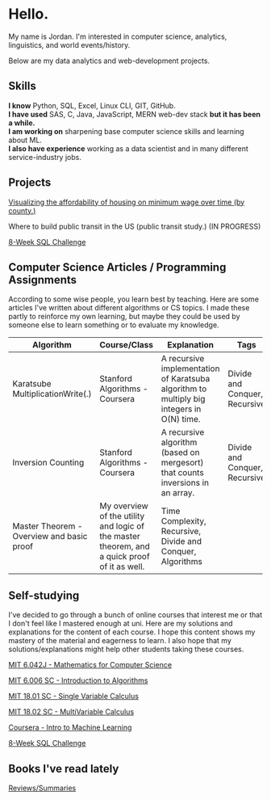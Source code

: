 # Hello.

My name is Jordan. I'm interested in computer science, analytics, linguistics, and world events/history.

Below are my data analytics and web-development projects.
## Skills
**I know** Python, SQL, Excel, Linux CLI, GIT, GitHub. <br>
**I have used** SAS, C, Java, JavaScript, MERN web-dev stack **but it has been a while.** <br>
**I am working on** sharpening base computer science skills and learning about ML. <br>
**I also have experience** working as a data scientist and in many different service-industry jobs.<br>

## Projects

[Visualizing the affordability of housing on minimum wage over time (by county.)](https://github.com/jmcgallia/mw_housing)

Where to build public transit in the US (public transit study.) (IN PROGRESS)

[8-Week SQL Challenge](https://github.com/jmcgallia/8-week-sql-challenge/tree/main)

## Computer Science Articles / Programming Assignments
According to some wise people, you learn best by teaching. Here are some articles I've written about different algorithms or CS topics. I made these partly to reinforce my own learning, but maybe they could be used by someone else to learn something or to evaluate my knowledge.

|Algorithm|Course/Class|Explanation|Tags|
|---|---|---|---|
|Karatsube MultiplicationWrite(.)|Stanford Algorithms - Coursera|A recursive implementation of Karatsuba algorithm to multiply big integers in O(N) time.|Divide and Conquer, Recursive|
|Inversion Counting|Stanford Algorithms - Coursera|A recursive algorithm (based on mergesort) that counts inversions in an array.|Divide and Conquer, Recursive|
|Master Theorem - Overview and basic proof|My overview of the utility and logic of the master theorem, and a quick proof of it as well.| Time Complexity, Recursive, Divide and Conquer, Algorithms|

## Self-studying
I've decided to go through a bunch of online courses that interest me or that I don't feel like I mastered enough at uni. Here are my solutions and explanations for the content of each course. I hope this content shows my mastery of the material and eagerness to learn. I also hope that my solutions/explanations might help other students taking these courses.

[MIT 6.042J - Mathematics for Computer Science]()

[MIT 6.006 SC - Introduction to Algorithms]()

[MIT 18.01 SC - Single Variable Calculus]()

[MIT 18.02 SC - MultiVariable Calculus]()

[Coursera - Intro to Machine Learning]()

[8-Week SQL Challenge](https://github.com/jmcgallia/8-week-sql-challenge/tree/main)



## Books I've read lately
[Reviews/Summaries](https://github.com/jmcgallia/book_reviews/tree/main#readme)


